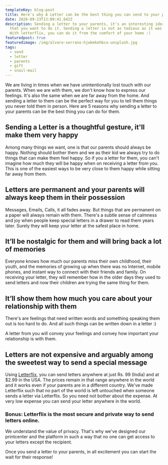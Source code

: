 ```yaml
---
templateKey: blog-post
title: Here's why A Letter can be the best thing you can send to your parents
date: 2020-09-23T13:09:41.642Z
description: Sending a letter to your parents, it's an interesting idea. Glad
  that you want to do it. Sending a letter is not as tedious as it was earlier.
  With letterflix, you can do it from the comfort of your home :)
featuredpost: true
featuredimage: /img/alvaro-serrano-hjwkmkehbco-unsplash.jpg
tags:
  - send
  - letter
  - parents
  - gift
  - snail-mail
---
```

We are living in times when we have unintentionally lost touch with our parents. When we are with them, we don't know how to express our feelings. It's also the same when we are far away from the home. And sending a letter to them can be the perfect way for you to tell them things you never told them in person. Here are 5 reasons why sending a letter to your parents can be the best thing you can do for them.

## Sending a Letter is a thoughtful gesture, it'll make them very happy

Among many things we want, one is that our parents should always be happy. Nothing should bother them and we as their kid we always try to do things that can make them feel happy. So if you a letter for them, you can't imagine how much they will be happy when on receiving a letter from you. This is one of the easiest ways to be very close to them happy while sitting far away from them.

## Letters are permanent and your parents will always keep them in their possession

Messages, Emails, Calls, it all fades away. But things that are permanent on a paper will always remain with them. There's a subtle sense of calmness and joy when people keep special letters in a drawer to read them years later. Surely they will keep your letter at the safest place in home.

## **It’ll be nostalgic for them and will bring back a lot of memories**

Everyone knows how much our parents miss their own childhood, their youth, and the memories of growing up when there was no Internet, mobile phones, and instant way to connect with their friends and family. On receiving your letter, they will remember how in the older days they used to send letters and now their children are trying the same thing for them. 

## It’ll show them how much you care about your relationship with them

There's are feelings that need written words and something speaking them out is too hard to do. And all such things can be written down in a letter :)

A letter from you will convey your feelings and convey how important your relationship is with them.

## Letters are not expensive and arguably among the sweetest way to send a special message

Using [Letterflix](http://letterflix.com), you can send letters anywhere at just Rs. 99 (India) and at $2.99 in the USA. The prices remain in that range anywhere in the world and it works even if your parents are in a different country. We've made Letterflix such that no part of the world is left untouched when someone sends a letter via Letterflix. So you need not bother about the expense. At very low expense you can send your letter anywhere in the world.

### Bonus: Letterflix is the most secure and private way to send letters online.

We understand the value of privacy. That's why we've designed our printcenter and the platform in such a way that no one can get access to your letters except the recipient.

Once you send a letter to your parents, in all excitement you can start the wait for their response!
